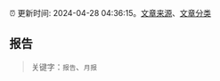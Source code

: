 :alarm_clock: 更新时间: 2024-04-28 04:36:15。[文章来源](/README.md)、[文章分类](/TAGS.md)

## 报告


> 关键字：`报告`、`月报`



